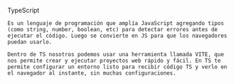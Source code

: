 TypeScript

    Es un lenguaje de programación que amplía JavaScript agregando tipos (como string, number, boolean, etc) para detectar errores antes de ejecutar el código. Luego se convierte en JS para que los navegadores puedan usarlo.

    Dentro de TS nosotros podemos usar una herramienta llamada VITE, que nos permite crear y ejecutar proyectos web rápido y fácil. En TS te permite configurar un entorno listo para recibir código TS y verlo en el navegador al instante, sin muchas configuraciones.
